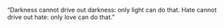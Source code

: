  “Darkness cannot drive out darkness:
 only light can do that. 
Hate cannot drive out hate: 
only love can do that.”